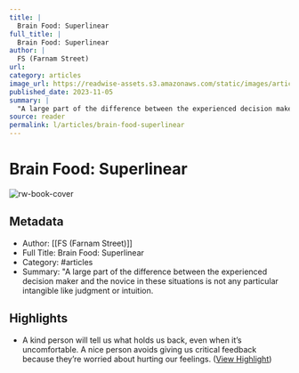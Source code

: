 ```yaml
---
title: |
  Brain Food: Superlinear
full_title: |
  Brain Food: Superlinear
author: |
  FS (Farnam Street)
url: 
category: articles
image_url: https://readwise-assets.s3.amazonaws.com/static/images/article1.be68295a7e40.png
published_date: 2023-11-05
summary: |
  "A large part of the difference between the experienced decision maker and the novice in these situations is not any particular intangible like judgment or intuition.
source: reader
permalink: l/articles/brain-food-superlinear
---
```

# Brain Food: Superlinear

![rw-book-cover](https://readwise-assets.s3.amazonaws.com/static/images/article1.be68295a7e40.png)

## Metadata
- Author: [[FS (Farnam Street)]]
- Full Title: Brain Food: Superlinear
- Category: #articles
- Summary: "A large part of the difference between the experienced decision maker and the novice in these situations is not any particular intangible like judgment or intuition.

## Highlights
- A kind person will tell us what holds us back, even when it’s uncomfortable. A nice person avoids giving us critical feedback because they’re worried about hurting our feelings. ([View Highlight](https://read.readwise.io/read/01hejma2x5ym20ffg9dw5qhdgk))


